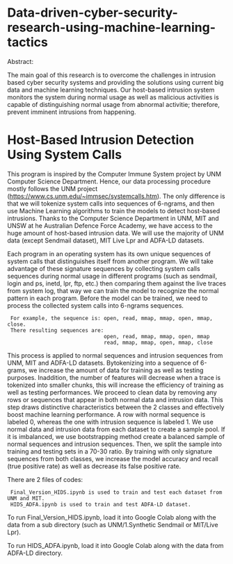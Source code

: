 # Data-driven-cyber-security-research-using-machine-learning-tactics

Abstract:

The main goal of this research is to overcome the challenges in intrusion based cyber security systems and providing the solutions using current big data and machine learning techniques. Our host-based intrusion system monitors the system during normal usage as well as malicious activities  is capable of distinguishing normal usage from abnormal activitie; therefore, prevent imminent intrusions from happening. 


# Host-Based Intrusion Detection Using System Calls

This program is inspired by the Computer Immune System project by UNM Computer Science Department. Hence, our data processing procedure mostly follows the UNM project (https://www.cs.unm.edu/~immsec/systemcalls.htm). The only difference is that we will tokenize system calls into sequences of 6-ngrams, and then use Machine Learning algorithms to train the models to detect host-based intrusions. Thanks to the Computer Science Department in UNM, MIT and UNSW at he Australian Defence Force Academy, we have access to the huge amount of host-based intrusion data. We will use the majority of UNM data (except Sendmail dataset), MIT Live Lpr and ADFA-LD datasets. 
     
Each program in an operating system has its own unique sequences of system calls that distinguishes itself from another program. We will take advantage of these signature sequences by collecting system calls sequences during normal usage in different programs (such as sendmail, login and ps, inetd, lpr, ftp, etc.) then comparing them against the live traces from system log, that way we can train the model to recognize the normal pattern in each program. Before the model can be trained, we need to process the collected system calls into 6-ngrams sequences. 
     
     For example, the sequence is: open, read, mmap, mmap, open, mmap, close.   
     There resulting sequences are:
                                   open, read, mmap, mmap, open, mmap
                                   read, mmap, mmap, open, mmap, close
    
This process is applied to normal sequences and intrusion sequences from UNM, MIT and ADFA-LD datasets. Bytokenizing into a sequence of 6-grams, we increase the amount of data for training as well as testing purposes.  Inaddition, the number of features will decrease when a trace is tokenized into smaller chunks, this will increase the efficiency of training as well as testing performances. We proceed to clean data by removing any rows or sequences that appear in both normal data and intrusion data. This step draws distinctive characteristics between the 2 classes and effectively boost machine learning performance. A row with normal sequence is labeled 0, whereas the one with intrusion sequence is labeled 1. We use normal data and intrusion data from each dataset to create a sample pool. If it is imbalanced, we use bootstrapping method create a balanced sample of normal sequences and intrusion sequences. Then, we split the sample into training and testing sets in a 70-30 ratio. By training with only signature sequences from both classes, we increase the model accuracy and recall (true positive rate) as well as decrease its false positive rate. 


There are 2 files of codes:

     Final_Version_HIDS.ipynb is used to train and test each dataset from UNM and MIT.
     HIDS_ADFA.ipynb is used to train and test ADFA-LD dataset.
  
To run  Final_Version_HIDS.ipynb, load it into Google Colab along with the data from a sub directory (such as UNM/1.Synthetic Sendmail or MIT/Live Lpr). 

To run HIDS_ADFA.ipynb, load it into Google Colab along with the data from ADFA-LD directory.
